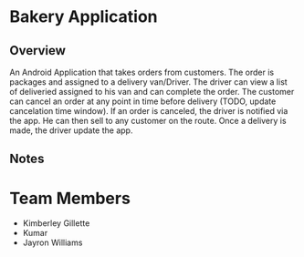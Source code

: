 # Bakery Application

## Overview

An Android Application that takes orders from customers.
The order is packages and assigned to a delivery van/Driver.
The driver can view a list of deliveried assigned to his van and can complete the order.
The customer can cancel an order at any point in time before delivery (TODO, update cancelation time window).
If an order is canceled, the driver is notified via the app. He can then sell to any customer on the route.
Once a delivery is made, the driver update the app. 

## Notes


# Team Members
* Kimberley Gillette
* Kumar
* Jayron Williams
